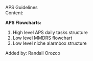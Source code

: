 APS Guidelines  
Content:    
    
**APS Flowcharts:** 
    
1.  High level APS daily tasks structure    
2.  Low level MMDRS flowchart   
3.  Low level niche alarmbox structure

Added by: Randall Orozco